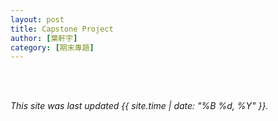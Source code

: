 ```yaml
---
layout: post
title: Capstone Project
author: [葉軒宇]
category: [期末專題]
---
```


<br>
<br>

*This site was last updated {{ site.time | date: "%B %d, %Y" }}.*

